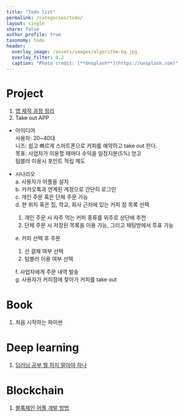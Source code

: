 ```yaml
---
title: "Todo list"
permalink: /categories/todo/
layout: single
share: false
author_profile: true
taxonomy: todo
header:
  overlay_image: /assets/images/algorithm-bg.jpg
  overlay_filter: 0.2
  caption: "Photo credit: [**Unsplash**](https://unsplash.com)" 
---
```

# Project 
1. [앱 제작 과정 정리](https://devcompass.co.kr/%EC%95%B1-%EC%A0%9C%EC%9E%91/) 
2. Take out APP
  - 아이디어  
    사용자: 20~40대  
    니즈: 쉽고 빠르게 스마트폰으로 커피를 예약하고 take out 한다.  
    목표: 사업자가 이용할 때마다 수익을 일정지분(5%) 얻고   
          텀블러 이용시 포인트 적립 제도    
  - 시나리오   
    a. 사용자가 어플을 설치  
    b. 카카오톡과 연계된 계정으로 간단히 로그인    
    c. 개인 주문 혹은 단체 주문 가능   
    d. 현 위치 혹은 집, 학교, 회사 근처에 있는 커피 점 목록 선택
      1. 개인 주문 시 자주 먹는 커피 종류를 위주로 상단에 추천   
      2. 단체 주문 시 저장된 목록을 이용 가능, 그리고 채팅방에서 투표 가능   
      
    e. 커피 선택 후 주문
      1. 선 결재 여부 선택   
      2. 텀블러 이용 여부 선택   
      
    f. 사업자에게 주문 내역 발송   
    g. 사용자가 커피점에 찾아가 커피를 take out   


# Book 
1. 처음 시작하는 파이썬 

# Deep learning
1. [딥러닝 공부 뭘 하지 말아야 하나](https://www.facebook.com/dgtgrade/posts/1328790023846527)

# Blockchain
1. [블록체인 어플 개발 방법](https://brunch.co.kr/@brunch45gp/85)

